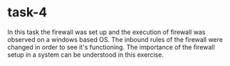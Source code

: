 # task-4
In this task the firewall was set up and the execution of firewall was observed on a windows based OS. The inbound rules of the firewall were changed in order to see it's functioning. The importance of the firewall setup in a system can be understood in this exercise.

